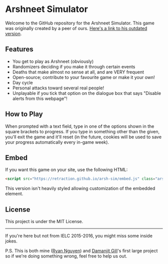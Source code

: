 # Arshneet Simulator

Welcome to the GitHub repository for the Arshneet Simulator. This game was originally created by a peer of ours. [Here's a link to his outdated version](https://4b4030124dae3ec07d9231fd34721a27e4e951d5.googledrive.com/host/0B8EmOAcQMuZbUnNmYTlBby1mOEU/).

## Features

- You get to play as Arshneet (obviously)
- Randomizers deciding if you make it through certain events
- Deaths that make almost no sense at all, and are VERY frequent
- Open-source; contribute to your favourite game or make it your own!
- Day cycle
- Personal attacks toward several real people!
- Unplayable if you tick that option on the dialogue box that says "Disable alerts from this webpage"!

## How to Play

When prompted with a text field, type in one of the options shown in the square brackets to progress. If you type in something other than the given, you'll exit the game and it'll reset (in the future, cookies will be used to save your progress automatically every in-game week).

## Embed

If you want this game on your site, use the following HTML:

```html
<script src="https://retraction.github.io/arsh-sim/embed.js" class="arshsim"></script>
```

This version isn't heavily styled allowing customization of the embedded element.

## License

This project is under the MIT License.

---

If you're here but not from IELC 2015-2016, you might miss some inside jokes.

P.S. This is both mine ([Ryan Nguyen](https://github.com/Loquacious)) and [Damanjit Gill](https://github.com/Bergenfrundt)'s first large project so if we're doing something wrong, feel free to help us out.
